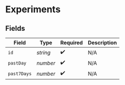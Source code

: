 # Experiments


## Fields

| Field              | Type               | Required           | Description        |
| ------------------ | ------------------ | ------------------ | ------------------ |
| `id`               | *string*           | :heavy_check_mark: | N/A                |
| `pastDay`          | *number*           | :heavy_check_mark: | N/A                |
| `past7Days`        | *number*           | :heavy_check_mark: | N/A                |